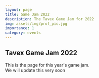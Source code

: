 ```yaml
---
layout: page
title: Game Jam 2022
description: The Tavex Game Jam for 2022
img: assets/img/prof_pic.jpg
importance: 1
category: events
---
```


## Tavex Game Jam 2022
This is the page for this year's game jam.
<br> We will update this very soon